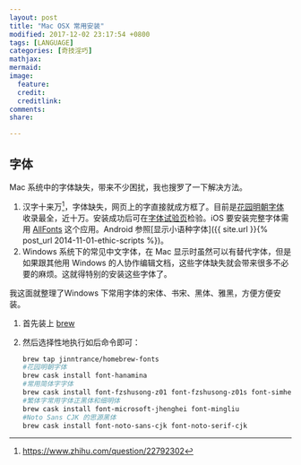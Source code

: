 ```yaml
---
layout: post
title: "Mac OSX 常用安装"
modified: 2017-12-02 23:17:54 +0800
tags: [LANGUAGE]
categories: [奇技淫巧]
mathjax: 
mermaid: 
image:
  feature: 
  credit: 
  creditlink: 
comments: 
share: 

---
```


## 字体

Mac 系统中的字体缺失，带来不少困扰，我也搜罗了一下解决方法。

1. 汉字十来万[^Hanzi]，字体缺失，网页上的字直接就成方框了。目前是[花园明朝字体](http://fonts.jp/hanazono/)收录最全，近十万。安装成功后可在[字体试验页](http://ctext.org/font-test-page/zhs)检验。iOS 要安装完整字体需用 [AllFonts](https://itunes.apple.com/en/app/allfonts/id288031829?mt=8) 这个应用。Android 参照[显示小语种字体]({{ site.url }}{% post_url 2014-11-01-ethic-scripts %})。
2. Windows 系统下的常见中文字体，在 Mac 显示时虽然可以有替代字体，但是如果跟其他用 Windows 的人协作编辑文档，这些字体缺失就会带来很多不必要的麻烦。这就得特别的安装这些字体了。

我这面就整理了Windows 下常用字体的宋体、书宋、黑体、雅黑，方便方便安装。

1. 首先装上 [brew](https://brew.sh/) 

2. 然后选择性地执行如后命令即可：

   ```bash
   brew tap jinntrance/homebrew-fonts
   #花园明朝字体
   brew cask install font-hanamina
   #常用简体字字体
   brew cask install font-fzshusong-z01 font-fzshusong-z01s font-simhei font-simsun font-microsoft-yahei
   #繁体字常用字体正黑体和细明体
   brew cask install font-microsoft-jhenghei font-mingliu
   #Noto Sans CJK 的思源黑体
   brew cask install font-noto-sans-cjk font-noto-serif-cjk
   ```



[^Hanzi]: https://www.zhihu.com/question/22792302